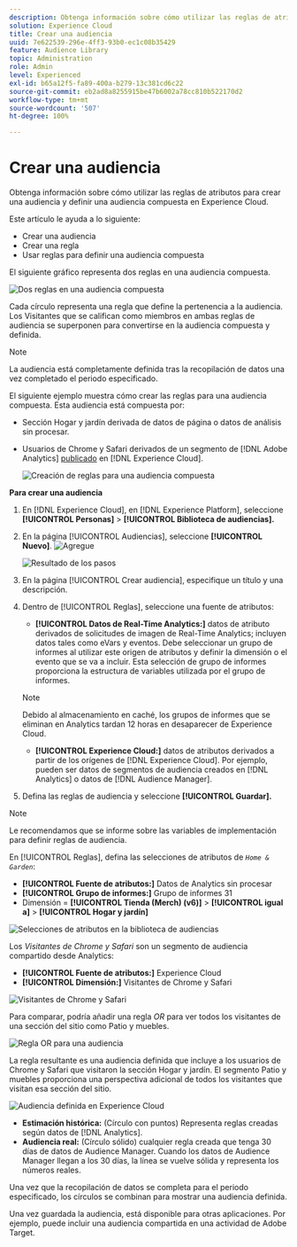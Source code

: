 ```yaml
---
description: Obtenga información sobre cómo utilizar las reglas de atributos para crear una audiencia y definir una audiencia compuesta en Adobe Experience Cloud.
solution: Experience Cloud
title: Crear una audiencia
uuid: 7e622539-296e-4ff3-93b0-ec1c08b35429
feature: Audience Library
topic: Administration
role: Admin
level: Experienced
exl-id: b65a12f5-fa89-400a-b279-13c381cd6c22
source-git-commit: eb2ad8a8255915be47b6002a78cc810b522170d2
workflow-type: tm+mt
source-wordcount: '507'
ht-degree: 100%

---
```


# Crear una audiencia

Obtenga información sobre cómo utilizar las reglas de atributos para crear una audiencia y definir una audiencia compuesta en Experience Cloud.

Este artículo le ayuda a lo siguiente:

* Crear una audiencia
* Crear una regla
* Usar reglas para definir una audiencia compuesta

El siguiente gráfico representa dos reglas en una audiencia compuesta.

![Dos reglas en una audiencia compuesta](assets/audience_sharing.png)

Cada círculo representa una regla que define la pertenencia a la audiencia. Los Visitantes que se califican como miembros en ambas reglas de audiencia se superponen para convertirse en la audiencia compuesta y definida.

>[!NOTE]
>
>La audiencia está completamente definida tras la recopilación de datos una vez completado el periodo especificado.

El siguiente ejemplo muestra cómo crear las reglas para una audiencia compuesta. Esta audiencia está compuesta por:

* Sección Hogar y jardín derivada de datos de página o datos de análisis sin procesar.
* Usuarios de Chrome y Safari derivados de un segmento de [!DNL Adobe Analytics] [publicado](audience-library.md#task_32FEEFE0B32E4E388CD4D892D727282A) en [!DNL Experience Cloud].

   ![Creación de reglas para una audiencia compuesta](assets/audience_create.png)

**Para crear una audiencia**

1. En [!DNL Experience Cloud], en [!DNL Experience Platform], seleccione **[!UICONTROL Personas]** > **[!UICONTROL Biblioteca de audiencias].**
1. En la página [!UICONTROL Audiencias], seleccione **[!UICONTROL Nuevo]**. ![Agregue](assets/add_icon_small.png)

   ![Resultado de los pasos](assets/audience_create_new.png)

1. En la página [!UICONTROL Crear audiencia], especifique un título y una descripción.
1. Dentro de [!UICONTROL Reglas], seleccione una fuente de atributos:

   * **[!UICONTROL Datos de Real-Time Analytics:]** datos de atributo derivados de solicitudes de imagen de Real-Time Analytics; incluyen datos tales como eVars y eventos. Debe seleccionar un grupo de informes al utilizar este origen de atributos y definir la dimensión o el evento que se va a incluir. Esta selección de grupo de informes proporciona la estructura de variables utilizada por el grupo de informes.
   >[!NOTE]
   >
   >Debido al almacenamiento en caché, los grupos de informes que se eliminan en Analytics tardan 12 horas en desaparecer de Experience Cloud.

   * **[!UICONTROL Experience Cloud:]** datos de atributos derivados a partir de los orígenes de [!DNL Experience Cloud]. Por ejemplo, pueden ser datos de segmentos de audiencia creados en [!DNL Analytics] o datos de [!DNL Audience Manager].

1. Defina las reglas de audiencia y seleccione **[!UICONTROL Guardar].**

>[!NOTE]
>
>Le recomendamos que se informe sobre las variables de implementación para definir reglas de audiencia.

En [!UICONTROL Reglas], defina las selecciones de atributos de *`Home & Garden`*:

* **[!UICONTROL Fuente de atributos:]** Datos de Analytics sin procesar
* **[!UICONTROL Grupo de informes:]** Grupo de informes 31
* Dimensión = **[!UICONTROL Tienda (Merch) (v6)]** > **[!UICONTROL igual a]** > **[!UICONTROL Hogar y jardín]**

![Selecciones de atributos en la biblioteca de audiencias](assets/home_garden.png)

Los *Visitantes de Chrome y Safari* son un segmento de audiencia compartido desde Analytics:

* **[!UICONTROL Fuente de atributos:]** Experience Cloud
* **[!UICONTROL Dimensión:]** Visitantes de Chrome y Safari

![Visitantes de Chrome y Safari](assets/chrome_safari.png)

Para comparar, podría añadir una regla *OR* para ver todos los visitantes de una sección del sitio como Patio y muebles.

![Regla OR para una audiencia](assets/audiences_rule_patio.png)

La regla resultante es una audiencia definida que incluye a los usuarios de Chrome y Safari que visitaron la sección Hogar y jardín. El segmento Patio y muebles proporciona una perspectiva adicional de todos los visitantes que visitan esa sección del sitio.

![Audiencia definida en Experience Cloud](assets/defined_audience.png)

* **Estimación histórica:** (Círculo con puntos) Representa reglas creadas según datos de [!DNL Analytics].
* **Audiencia real:** (Círculo sólido) cualquier regla creada que tenga 30 días de datos de Audience Manager. Cuando los datos de Audience Manager llegan a los 30 días, la línea se vuelve sólida y representa los números reales.

Una vez que la recopilación de datos se completa para el periodo especificado, los círculos se combinan para mostrar una audiencia definida.

Una vez guardada la audiencia, está disponible para otras aplicaciones. Por ejemplo, puede incluir una audiencia compartida en una actividad de Adobe Target.
